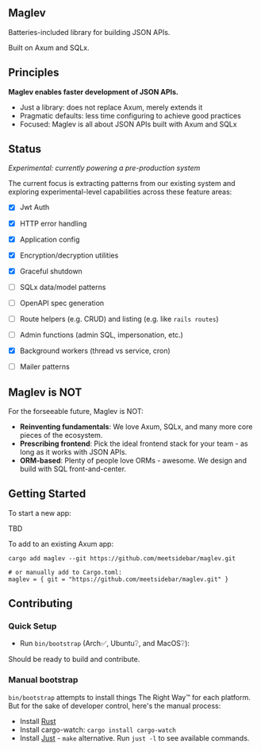 ## Maglev

Batteries-included library for building JSON APIs.

Built on Axum and SQLx.

## Principles

**Maglev enables faster development of JSON APIs.**

- Just a library: does not replace Axum, merely extends it
- Pragmatic defaults: less time configuring to achieve good practices
- Focused: Maglev is all about JSON APIs built with Axum and SQLx

## Status

*Experimental: currently powering a pre-production system*

The current focus is extracting patterns from our existing system
and exploring experimental-level capabilities across these feature areas:

- [x] Jwt Auth
- [x] HTTP error handling
- [x] Application config
- [x] Encryption/decryption utilities
- [x] Graceful shutdown
- [ ] SQLx data/model patterns
- [ ] OpenAPI spec generation
- [ ] Route helpers (e.g. CRUD) and listing (e.g. like `rails routes`)
- [ ] Admin functions (admin SQL, impersonation, etc.)
- [x] Background workers (thread vs service, cron)
- [ ] Mailer patterns


## Maglev is NOT

For the forseeable future, Maglev is NOT:

- **Reinventing fundamentals**: We love Axum, SQLx, and many more core pieces of the ecosystem.
- **Prescribing frontend**: Pick the ideal frontend stack for your team - as long as it works with JSON APIs.
- **ORM-based**: Plenty of people love ORMs - awesome. We design and build with SQL front-and-center.

## Getting Started

To start a new app:

TBD


To add to an existing Axum app:

```
cargo add maglev --git https://github.com/meetsidebar/maglev.git

# or manually add to Cargo.toml:
maglev = { git = "https://github.com/meetsidebar/maglev.git" }
```



## Contributing

### Quick Setup

- Run `bin/bootstrap` (Arch✅, Ubuntu❔, and MacOS❔):

Should be ready to build and contribute.

### Manual bootstrap

`bin/bootstrap` attempts to install things The Right Way™️ for each platform.
But for the sake of developer control, here's the manual process:

  - Install [Rust](https://rustup.rs/)
  - Install cargo-watch: `cargo install cargo-watch`
  - Install [Just](https://github.com/casey/just) - `make` alternative. Run `just -l` to see available commands.


